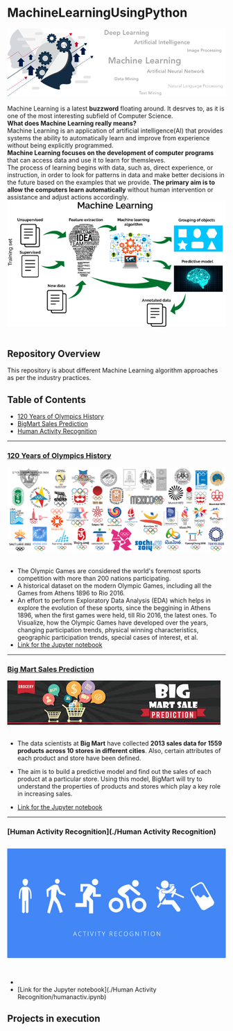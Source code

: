 # MachineLearningUsingPython

![image.png](images/banner.png)<br><br>
Machine Learning is a latest __buzzword__ floating around. It desrves to, as it is one of the most interesting subfield of Computer Science.<br>
__What does Machine Learning really means?__<br>
Machine Learning is an application of artificial intelligence(AI) that provides systems the ability  to automatically learn and improve from experience without being explicitly programmed.<br>
__Machine Learning focuses on the development of computer programs__ that can access data and use it to learn for themsleves.<br>
The process of learning begins with data, such as, direct experience, or instruction, in order to look for patterns in data and make better decisions in the future based on the examples that we provide. __The primary aim is to allow the computers learn automatically__ without human intervention or assistance and adjust actions accordingly.
![image.png](images/mlflow.png)<br><br>

## Repository Overview
This repository is about different Machine Learning algorithm approaches as per the industry practices.

## Table of Contents
- [120 Years of Olympics History](#section1)<br>
- [BigMart Sales Prediction](#section2)<br>
- [Human Activity Recognition](#section3)<br>
___
<a id=section1></a>
### [120 Years of Olympics History](./OlympicsHistory)
![image.jpg](images/olympics.png)<br><br>
- The Olympic Games are considered the world's foremost sports competition with more than 200 nations participating. 
- A historical dataset on the modern Olympic Games, including all the Games from Athens 1896 to Rio 2016.
- An effort to perform Exploratory Data Analysis (EDA) which helps in explore the evolution of these sports, since the beggining in Athens 1896, when the first games were held, till Rio 2016, the latest ones. To Visualize, how the Olympic Games have developed over the years, changing participation trends, physical winning characteristics, geographic participation trends, special cases of interest, et al.
- [Link for the Jupyter notebook](./120YearsOfOlympicsHistory/120YearsOfOlympicsHistory_EDA.ipynb)


___
<a id=section2></a>
### [Big Mart Sales Prediction](./BigMartSales)
![image.jpg](images/bigmartsales.jpg)<br><br>
- The data scientists at __Big Mart__ have collected __2013 sales data for 1559 products across 10 stores in different cities__. Also, certain attributes of each product and store have been defined. 
- The aim is to build a predictive model and find out the sales of each product at a particular store. Using this model, BigMart will try to understand the properties of products and stores which play a key role in increasing sales. 

- [Link for the Jupyter notebook](./BigMartSales/BigMartSalesPrediction.ipynb)


___
<a id=section3></a>
### [Human Activity Recognition](./Human Activity Recognition)
![image.jpg](images/humanactivity.jpg)<br><br>
- 
- 
- [Link for the Jupyter notebook](./Human Activity Recognition/humanactiv.ipynb)
## Projects in execution
